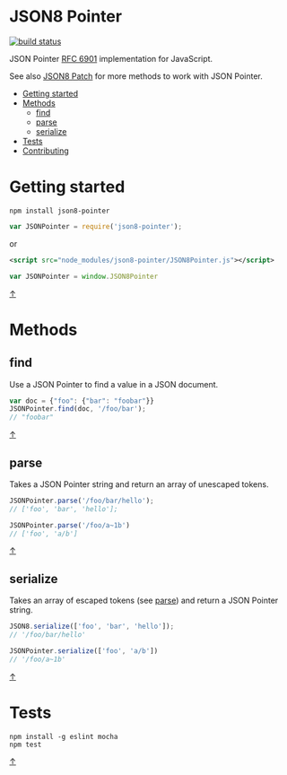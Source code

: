 JSON8 Pointer
=============

[![build status](https://img.shields.io/travis/JSON8/pointer.svg?style=flat-square)](https://travis-ci.org/JSON8/pointer)

JSON Pointer [RFC 6901](http://tools.ietf.org/html/rfc6901) implementation for JavaScript.

See also [JSON8 Patch](https://github.com/JSON8/patch) for more methods to work with JSON Pointer.

* [Getting started](#getting-started)
* [Methods](#methods)
  * [find](#find)
  * [parse](#parse)
  * [serialize](#serialize)
* [Tests](#tests)
* [Contributing](#contributing)

# Getting started

```npm install json8-pointer```

```javascript
var JSONPointer = require('json8-pointer');
```

or

```xml
<script src="node_modules/json8-pointer/JSON8Pointer.js"></script>
```
```javascript
var JSONPointer = window.JSON8Pointer
```

[↑](#json8-pointer)

# Methods

## find

Use a JSON Pointer to find a value in a JSON document.

```javascript
var doc = {"foo": {"bar": "foobar"}}
JSONPointer.find(doc, '/foo/bar');
// "foobar"
```

[↑](#json8-pointer)

## parse

Takes a JSON Pointer string and return an array of unescaped tokens.

```javascript
JSONPointer.parse('/foo/bar/hello');
// ['foo', 'bar', 'hello'];

JSONPointer.parse('/foo/a~1b')
// ['foo', 'a/b']
```

[↑](#json8-pointer)

## serialize

Takes an array of escaped tokens (see [parse](parse)) and return a JSON Pointer string.

 ```javascript
JSON8.serialize(['foo', 'bar', 'hello']);
// '/foo/bar/hello'

JSONPointer.serialize(['foo', 'a/b'])
// '/foo/a~1b'
```

[↑](#json8-pointer)

# Tests

```
npm install -g eslint mocha
npm test
```

[↑](#json8-pointer)
